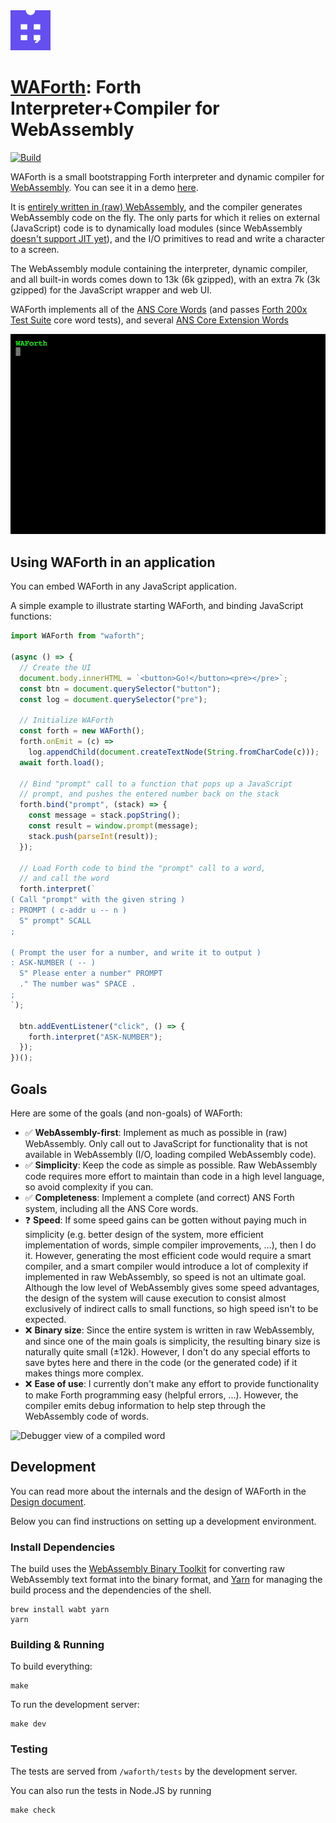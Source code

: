 <img src="./doc/logo.svg" height="64">

# [WAForth](https://mko.re/waforth): Forth Interpreter+Compiler for WebAssembly

[![Build](https://github.com/remko/waforth/actions/workflows/build.yml/badge.svg)](https://github.com/remko/waforth/actions/workflows/build.yml)


WAForth is a small bootstrapping Forth interpreter and dynamic compiler for
[WebAssembly](https://webassembly.org). You can see it in a demo
[here](https://mko.re/waforth/).

It is [entirely written in (raw)
WebAssembly](https://github.com/remko/waforth/blob/master/src/waforth.wat), and
the compiler generates WebAssembly code on the fly. The only parts for which it
relies on external (JavaScript) code is to dynamically load modules (since
WebAssembly [doesn't support JIT
yet](https://webassembly.org/docs/future-features/#platform-independent-just-in-time-jit-compilation)),
and the I/O primitives to read and write a character to a screen.

The WebAssembly module containing the interpreter, dynamic compiler, and 
all built-in words comes down to 13k (6k gzipped), with an extra 7k (3k gzipped) for the JavaScript wrapper and web UI.

WAForth implements all of the [ANS Core
Words](http://lars.nocrew.org/dpans/dpans6.htm#6.1) (and passes
[Forth 200x Test Suite](https://forth-standard.org/standard/testsuite)
core word tests), and several [ANS Core Extension Words](http://lars.nocrew.org/dpans/dpans6.htm#6.2)

![WAForth Console](doc/console.gif "WAForth Console")


## Using WAForth in an application

You can embed WAForth in any JavaScript application. 

A simple example to illustrate starting WAForth, and binding JavaScript functions:

```typescript
import WAForth from "waforth";

(async () => {
  // Create the UI
  document.body.innerHTML = `<button>Go!</button><pre></pre>`;
  const btn = document.querySelector("button");
  const log = document.querySelector("pre");

  // Initialize WAForth
  const forth = new WAForth();
  forth.onEmit = (c) =>
    log.appendChild(document.createTextNode(String.fromCharCode(c)));
  await forth.load();

  // Bind "prompt" call to a function that pops up a JavaScript 
  // prompt, and pushes the entered number back on the stack
  forth.bind("prompt", (stack) => {
    const message = stack.popString();
    const result = window.prompt(message);
    stack.push(parseInt(result));
  });

  // Load Forth code to bind the "prompt" call to a word, 
  // and call the word
  forth.interpret(`
( Call "prompt" with the given string )
: PROMPT ( c-addr u -- n )
  S" prompt" SCALL 
;

( Prompt the user for a number, and write it to output )
: ASK-NUMBER ( -- )
  S" Please enter a number" PROMPT
  ." The number was" SPACE .
;
`);

  btn.addEventListener("click", () => {
    forth.interpret("ASK-NUMBER");
  });
})();
```

## Goals

Here are some of the goals (and non-goals) of WAForth:

- ✅ **WebAssembly-first**: Implement as much as possible in (raw) WebAssembly. Only call out to JavaScript for functionality that is not available in WebAssembly (I/O, loading compiled WebAssembly code).
- ✅ **Simplicity**: Keep the code as simple as possible. Raw WebAssembly code requires more effort to maintain than code in a high level language, so avoid complexity if you can.
- ✅ **Completeness**: Implement a complete (and correct) ANS Forth system, including all the ANS Core words.
- ❓ **Speed**: If some speed gains can be gotten without paying much in simplicity (e.g. better design of the system, more efficient implementation of words, simple compiler improvements, ...), then I do it. However, generating the most efficient code would require a smart compiler, and a smart compiler would introduce a lot of complexity if implemented in raw WebAssembly, so speed is not an ultimate goal. Although the low level of WebAssembly gives some speed advantages, the design of the system will cause execution to consist almost exclusively of indirect calls to small functions, so high speed isn't to be expected.
- ❌ **Binary size**: Since the entire system is written in raw WebAssembly, and since one of the main goals is simplicity, the resulting binary size is naturally quite small (±12k). However, I don't do any special efforts to save bytes here and there in the code (or the generated code) if it makes things more complex.
- ❌ **Ease of use**: I currently don't make any effort to provide functionality to make Forth programming easy (helpful errors, ...). However, the compiler emits debug information to help step through the WebAssembly code of words.

![Debugger view of a compiled
word](doc/debugger.png "Debugger view of a
compiled word")

## Development

You can read more about the internals and the design of WAForth in the [Design document](doc/Design.md).

Below you can find instructions on setting up a development environment.

### Install Dependencies

The build uses the [WebAssembly Binary
Toolkit](https://github.com/WebAssembly/wabt) for converting raw WebAssembly
text format into the binary format, and [Yarn](https://yarnpkg.com) for
managing the build process and the dependencies of the shell.

    brew install wabt yarn
    yarn


### Building & Running

To build everything:
    
    make

To run the development server:

    make dev

### Testing

The tests are served from `/waforth/tests` by the development server.

You can also run the tests in Node.JS by running

    make check
